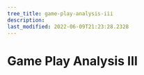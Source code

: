 ```yaml
---
tree_title: game-play-analysis-iii
description: 
last_modified: 2022-06-09T21:23:28.2328
---
```


# Game Play Analysis III
